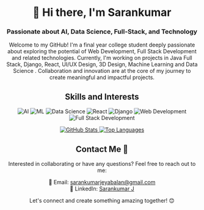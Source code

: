 <!-- Header Section -->
<h1 align="center">👋 Hi there, I'm Sarankumar</h1>
<h3 align="center">Passionate about AI, Data Science, Full-Stack, and Technology</h3>

<!-- Introduction Section -->
<p align="center">
  Welcome to my GitHub! I'm a final year college student deeply passionate about exploring the potential of Web Development, Full Stack Development and related technologies. Currently, I'm working on projects in Java Full Stack, Django, React, UI/UX Design, 3D Design, Machine Learning and Data Science . Collaboration and innovation are at the core of my journey to create meaningful and impactful projects.
</p>

<!-- Skills and Interests Section -->
<h2 align="center">Skills and Interests</h2>
<p align="center">
  <img src="https://img.shields.io/badge/-Artificial%20Intelligence-blue" alt="AI">
  <img src="https://img.shields.io/badge/-Machine%20Learning-green" alt="ML">
  <img src="https://img.shields.io/badge/-Data Science-orange" alt="Data Science">
  <img src="https://img.shields.io/badge/-React-red" alt="React">
  <img src="https://img.shields.io/badge/-Django-blue" alt="Django">
  <img src="https://img.shields.io/badge/-Web%20Development-blueviolet" alt="Web Development">
  <img src="https://img.shields.io/badge/-Full Stack Development-brightgreen" alt="Full Stack Development">
</p>

<!-- GitHub Stats Section -->
<div align="center">
  <a href="https://readmestats.999857.xyz/api?username=SarankumarJ&theme=transparent&show_icons=true&rank_icon=github">
    <img src="https://readmestats.999857.xyz/api?username=SarankumarJ&theme=transparent&show_icons=true&rank_icon=github" alt="GitHub Stats" />
  </a>
  <a href="https://readmestats.999857.xyz/api/top-langs/?username=SarankumarJ&layout=compact&theme=transparent&langs_count=10">
    <img src="https://readmestats.999857.xyz/api/top-langs/?username=SarankumarJ&layout=compact&theme=transparent&langs_count=10" alt="Top Languages" />
  </a>
</div>

<!-- Contact Information Section -->
<h2 align="center">Contact Me 🤙</h2>
<p align="center">
  Interested in collaborating or have any questions? Feel free to reach out to me:
</p>
<p align="center">
  📧 Email: <a href="mailto:sarankumarjeyabalan@gmail.com">sarankumarjeyabalan@gmail.com</a><br>
  💼 LinkedIn: <a href="https://www.linkedin.com/in/sarankumar-jeyabalan-773581234/">Sarankumar J</a>
</p>

<!-- Footer Section -->
<p align="center">
  Let's connect and create something amazing together! 😊
</p>
